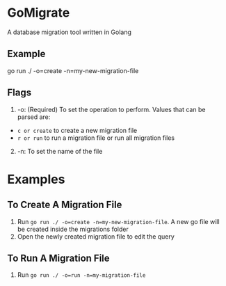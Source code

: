 # GoMigrate
A database migration tool written in Golang

## Example
go run ./ -o=create -n=my-new-migration-file

## Flags
1. -o: (Required) To set the operation to perform. Values that can be parsed are:
- `c or create` to create a new migration file
- `r or run` to run a migration file or run all migration files

2. -n: To set the name of the file


# Examples

## To Create A Migration File
1. Run `go run ./ -o=create -n=my-new-migration-file`. A new go file will be created inside the migrations folder
2. Open the newly created migration file to edit the query

## To Run A Migration File
1. Run `go run ./ -o=run -n=my-migration-file`

